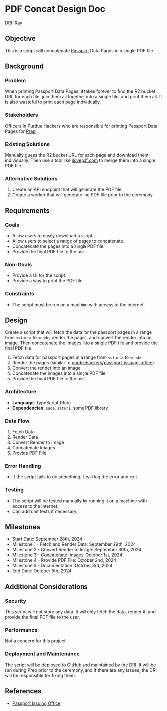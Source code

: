 # PDF Concat Design Doc

DRI: [Ray](https://github.com/purduehackers/dark-forest/blob/main/people/organizers/rayhanadev.md)

## Objective

This is a script will concatenate [Passport](../README.md) Data Pages in a single PDF file.

## Background

### Problem

When printing Passport Data Pages, it takes forever to find the R2 bucket URL for each file, join them all together into
a single file, and print them all. It is also wasteful to print each page individually.

### Stakeholders

Officers in Purdue Hackers who are responsible for printing Passport Data Pages for [Prep](../../events/passport-ceremonies/prep.md)

### Existing Solutions

Manually guess the R2 bucket URL for each page and download them individually. Then use a tool like [ilovepdf.com](https://www.ilovepdf.com/merge_pdf)
to merge them into a single PDF file.

### Alternative Solutions

1. Create an API endpoint that will generate the PDF file.
2. Create a worker that will generate the PDF file prior to the ceremony.

## Requirements

### Goals

- Allow users to easily download a script.
- Allow users to select a range of pages to concatenate.
- Concatenate the pages into a single PDF file.
- Provide the final PDF file to the user.

### Non-Goals

- Provide a UI for the script.
- Provide a way to print the PDF file.

### Constraints

- The script must be run on a machine with access to the internet.

## Design

Create a script that will fetch the data for the passport pages in a range from `<start>` to `<end>`, render the pages,
and convert the render into an image. Then concatenate the images into a single PDF file and provide the final PDF file

1. Fetch data for passport pages in a range from `<start>` to `<end>`
2. Render the pages (similar to [purduehackers/passport-issuing-office](https://github.com/purduehackers/passport-issuing-office/blob/main/lib/generate-data-page.tsx))
3. Convert the render into an image
4. Concatenate the images into a single PDF file
5. Provide the final PDF file to the user

### Architecture

- **Language**: TypeScript (Bun)
- **Dependencies**: `sade`, `satori`, some PDF library

### Data Flow

1. Fetch Data
2. Render Data
3. Convert Render to Image
4. Concatenate Images
5. Provide PDF File

### Error Handling

- If the script fails to do something, it will log the error and exit.

### Testing

- The script will be tested manually by running it on a machine with access to the internet.
- Can add unit tests if necessary.

## Milestones

- Start Date: September 28th, 2024
- Milestone 1 - Fetch and Render Data: September 29th, 2024
- Milestone 2 - Convert Render to Image: September 30th, 2024
- Milestone 3 - Concatenate Images: October 1st, 2024
- Milestone 4 - Provide PDF File: October 2nd, 2024
- Milestone 5 - Documentation: October 3rd, 2024
- End Date: October 5th, 2024

## Additional Considerations

### Security

This script will not store any data. It will only fetch the data, render it, and provide the final PDF file to the user.

### Performance

Not a concern for this project.

### Deployment and Maintenance

The script will be deployed to GitHub and maintained by the DRI. It will be run during Prep prior to the ceremony, and
if there are any issues, the DRI will be responsible for fixing them.

## References

- [Passport Issuing Office](https://github.com/purduehackers/passport-issuing-office)
